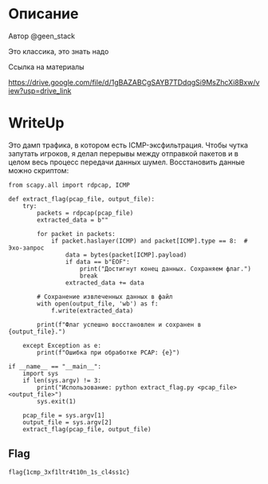 # Описание
Автор @geen_stack

Это классика, это знать надо

Ссылка на материалы

https://drive.google.com/file/d/1gBAZABCgSAYB7TDdqgSi9MsZhcXi8Bxw/view?usp=drive_link

# WriteUp

Это дамп трафика, в котором есть ICMP-эксфильтрация. Чтобы чутка запутать игроков, я делал перерывы между отправкой пакетов и в целом весь процесс передачи данных шумел.
Восстановить данные можно скриптом:
```
from scapy.all import rdpcap, ICMP

def extract_flag(pcap_file, output_file):
    try:
        packets = rdpcap(pcap_file)
        extracted_data = b""

        for packet in packets:
            if packet.haslayer(ICMP) and packet[ICMP].type == 8:  # Эхо-запрос
                data = bytes(packet[ICMP].payload)
                if data == b"EOF":
                    print("Достигнут конец данных. Сохраняем флаг.")
                    break
                extracted_data += data

        # Сохранение извлеченных данных в файл
        with open(output_file, 'wb') as f:
            f.write(extracted_data)

        print(f"Флаг успешно восстановлен и сохранен в {output_file}.")

    except Exception as e:
        print(f"Ошибка при обработке PCAP: {e}")

if __name__ == "__main__":
    import sys
    if len(sys.argv) != 3:
        print("Использование: python extract_flag.py <pcap_file> <output_file>")
        sys.exit(1)

    pcap_file = sys.argv[1]
    output_file = sys.argv[2]
    extract_flag(pcap_file, output_file)

```

## Flag
```
flag{1cmp_3xf1ltr4t10n_1s_cl4ss1c}
```

